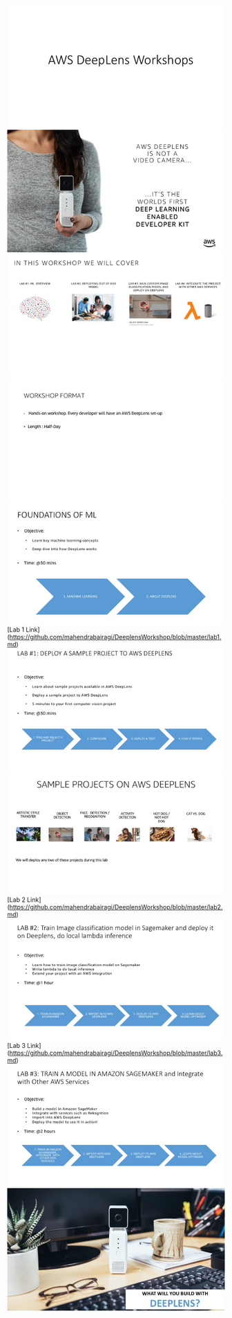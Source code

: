 ![image](/screenshots/Slide01.jpeg)
![image](/screenshots/Slide02.jpeg)
![image](/screenshots/Slide03.jpeg)
![image](/screenshots/Slide04.jpeg)
![image](/screenshots/Slide05.jpeg)
[Lab 1 Link] (https://github.com/mahendrabairagi/DeeplensWorkshop/blob/master/lab1.md)
![image](/screenshots/Slide06.jpeg)
![image](/screenshots/Slide07.jpeg)
[Lab 2 Link] (https://github.com/mahendrabairagi/DeeplensWorkshop/blob/master/lab2.md)
![image](/screenshots/Slide08.jpeg)
[Lab 3 Link] (https://github.com/mahendrabairagi/DeeplensWorkshop/blob/master/lab3.md)
![image](/screenshots/Slide09.jpeg)
![image](/screenshots/Slide10.jpeg)

